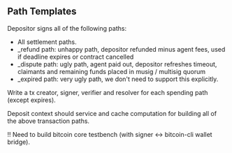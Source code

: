 ## Path Templates

Depositor signs all of the following paths:

  * All settlement paths.
  * _refund path:
      unhappy path, depositor refunded minus agent fees,
      used if deadline expires or contract cancelled
  * _dispute path:
      ugly path, agent paid out, depositor refreshes timeout, 
      claimants and remaining funds placed in musig / multisig quorum
  * _expired path:
      very ugly path, we don't need to support this explicitly.

Write a tx creator, signer, verifier and resolver for each spending path (except expires).

Deposit context should service and cache computation for building all of the above transaction paths.

!! Need to build bitcoin core testbench (with signer <-> bitcoin-cli wallet bridge).
